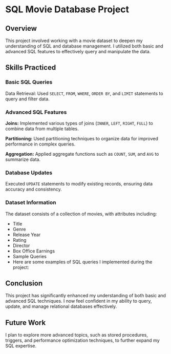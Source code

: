 # SQL Movie Database Project
## Overview
This project involved working with a movie dataset to deepen my understanding of SQL and database management. I utilized both basic and advanced SQL features to effectively query and manipulate the data.

## Skills Practiced
### Basic SQL Queries
Data Retrieval: Used `SELECT`, `FROM`, `WHERE`, `ORDER BY`, and `LIMIT` statements to query and filter data.

### Advanced SQL Features
**Joins:** Implemented various types of joins (`INNER`, `LEFT`, `RIGHT`, `FULL`) to combine data from multiple tables.

**Partitioning:** Used partitioning techniques to organize data for improved performance in complex queries.

**Aggregation:** Applied aggregate functions such as `COUNT`, `SUM`, and `AVG` to summarize data.
### Database Updates
Executed `UPDATE` statements to modify existing records, ensuring data accuracy and consistency.
### Dataset Information
The dataset consists of a collection of movies, with attributes including:

* Title
* Genre
* Release Year
* Rating
* Director
* Box Office Earnings
* Sample Queries
* Here are some examples of SQL queries I implemented during the project:

## Conclusion
This project has significantly enhanced my understanding of both basic and advanced SQL techniques. I now feel confident in my ability to query, update, and manage relational databases effectively.

## Future Work
I plan to explore more advanced topics, such as stored procedures, triggers, and performance optimization techniques, to further expand my SQL expertise.